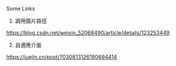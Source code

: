 Some Links

1. 調用圖片路徑

https://blog.csdn.net/weixin_52068490/article/details/123253449

2. 自適應介面

https://juejin.cn/post/7030813126190694414

